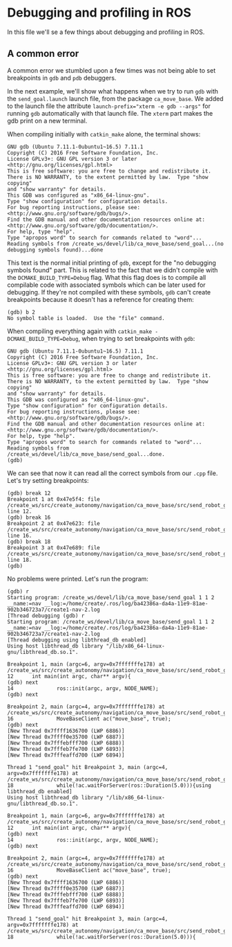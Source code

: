 # Debugging and profiling in ROS

In this file we'll se a few things about debugging and profiling in ROS.

## A common error

A common error we stumbled upon a few times was not being able to set breakpoints in `gdb` and `pdb` debuggers.

In the next example, we'll show what happens when we try to run `gdb` with the `send_goal.launch` launch file, from the package `ca_move_base`.
We added to the launch file the attribute `launch-prefix="xterm -e gdb --args"` for running `gdb` automatically with that launch file. The `xterm` part makes the gdb print on a new terminal.

When compiling initially with `catkin_make` alone, the terminal shows:

```console
GNU gdb (Ubuntu 7.11.1-0ubuntu1~16.5) 7.11.1
Copyright (C) 2016 Free Software Foundation, Inc.
License GPLv3+: GNU GPL version 3 or later <http://gnu.org/licenses/gpl.html>
This is free software: you are free to change and redistribute it.
There is NO WARRANTY, to the extent permitted by law.  Type "show copying"
and "show warranty" for details.
This GDB was configured as "x86_64-linux-gnu".
Type "show configuration" for configuration details.
For bug reporting instructions, please see:
<http://www.gnu.org/software/gdb/bugs/>.
Find the GDB manual and other documentation resources online at:
<http://www.gnu.org/software/gdb/documentation/>.
For help, type "help".
Type "apropos word" to search for commands related to "word"...
Reading symbols from /create_ws/devel/lib/ca_move_base/send_goal...(no debugging symbols found)...done
```

This text is the normal initial printing of `gdb`, except for the "no debugging symbols found" part. This is related to the fact that we didn't compile with the `DCMAKE_BUILD_TYPE=Debug` flag. What this flag does is to compile all compilable code with associated symbols which can be later used for debugging. If they're not compiled with these symbols, `gdb` can't create breakpoints because it doesn't has a reference for creating them:

```console
(gdb) b 2
No symbol table is loaded.  Use the "file" command.
```

When compiling everything again with `catkin_make -DCMAKE_BUILD_TYPE=Debug`, when trying to set breakpoints with `gdb`:

```console
GNU gdb (Ubuntu 7.11.1-0ubuntu1~16.5) 7.11.1
Copyright (C) 2016 Free Software Foundation, Inc.
License GPLv3+: GNU GPL version 3 or later <http://gnu.org/licenses/gpl.html>
This is free software: you are free to change and redistribute it.
There is NO WARRANTY, to the extent permitted by law.  Type "show copying"
and "show warranty" for details.
This GDB was configured as "x86_64-linux-gnu".
Type "show configuration" for configuration details.
For bug reporting instructions, please see:
<http://www.gnu.org/software/gdb/bugs/>.
Find the GDB manual and other documentation resources online at:
<http://www.gnu.org/software/gdb/documentation/>.
For help, type "help".
Type "apropos word" to search for commands related to "word"...
Reading symbols from /create_ws/devel/lib/ca_move_base/send_goal...done.
(gdb)
```

We can see that now it can read all the correct symbols from our `.cpp` file. Let's try setting breakpoints:

```console
(gdb) break 12
Breakpoint 1 at 0x47e5f4: file /create_ws/src/create_autonomy/navigation/ca_move_base/src/send_robot_goal.cpp, line 12.
(gdb) break 16
Breakpoint 2 at 0x47e623: file /create_ws/src/create_autonomy/navigation/ca_move_base/src/send_robot_goal.cpp, line 16.
(gdb) break 18
Breakpoint 3 at 0x47e689: file /create_ws/src/create_autonomy/navigation/ca_move_base/src/send_robot_goal.cpp, line 18.
(gdb) 
```

No problems were printed. Let's run the program:

```console
(gdb) r
Starting program: /create_ws/devel/lib/ca_move_base/send_goal 1 1 2 __name:=nav __log:=/home/create/.ros/log/ba42386a-da4a-11e9-81ae-902b346723a7/create1-nav-2.log
[Thread debugging (gdb) r
Starting program: /create_ws/devel/lib/ca_move_base/send_goal 1 1 2 __name:=nav __log:=/home/create/.ros/log/ba42386a-da4a-11e9-81ae-902b346723a7/create1-nav-2.log
[Thread debugging using libthread_db enabled]
Using host libthread_db library "/lib/x86_64-linux-gnu/libthread_db.so.1".

Breakpoint 1, main (argc=6, argv=0x7fffffffe178) at /create_ws/src/create_autonomy/navigation/ca_move_base/src/send_robot_goal.cpp:12
12      int main(int argc, char** argv){
(gdb) next
14              ros::init(argc, argv, NODE_NAME);
(gdb) next

Breakpoint 2, main (argc=4, argv=0x7fffffffe178) at /create_ws/src/create_autonomy/navigation/ca_move_base/src/send_robot_goal.cpp:16
16              MoveBaseClient ac("move_base", true);
(gdb) next
[New Thread 0x7ffff1636700 (LWP 6886)]
[New Thread 0x7ffff0e35700 (LWP 6887)]
[New Thread 0x7fffebfff700 (LWP 6888)]
[New Thread 0x7fffeb7fe700 (LWP 6893)]
[New Thread 0x7fffeaffd700 (LWP 6894)]

Thread 1 "send_goal" hit Breakpoint 3, main (argc=4, argv=0x7fffffffe178) at /create_ws/src/create_autonomy/navigation/ca_move_base/src/send_robot_goal.cpp:18
18              while(!ac.waitForServer(ros::Duration(5.0))){using libthread_db enabled]
Using host libthread_db library "/lib/x86_64-linux-gnu/libthread_db.so.1".

Breakpoint 1, main (argc=6, argv=0x7fffffffe178) at /create_ws/src/create_autonomy/navigation/ca_move_base/src/send_robot_goal.cpp:12
12      int main(int argc, char** argv){
(gdb) next
14              ros::init(argc, argv, NODE_NAME);
(gdb) next

Breakpoint 2, main (argc=4, argv=0x7fffffffe178) at /create_ws/src/create_autonomy/navigation/ca_move_base/src/send_robot_goal.cpp:16
16              MoveBaseClient ac("move_base", true);
(gdb) next
[New Thread 0x7ffff1636700 (LWP 6886)]
[New Thread 0x7ffff0e35700 (LWP 6887)]
[New Thread 0x7fffebfff700 (LWP 6888)]
[New Thread 0x7fffeb7fe700 (LWP 6893)]
[New Thread 0x7fffeaffd700 (LWP 6894)]

Thread 1 "send_goal" hit Breakpoint 3, main (argc=4, argv=0x7fffffffe178) at /create_ws/src/create_autonomy/navigation/ca_move_base/src/send_robot_goal.cpp:18
18              while(!ac.waitForServer(ros::Duration(5.0))){
```

